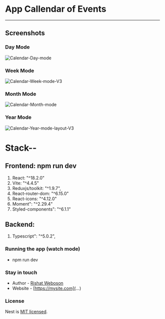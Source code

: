 # App Callendar of Events

***
## Screenshots

### Day Mode
![Calendar-Day-mode](https://github.com/weboson/CalendarOfEvents-/assets/42917939/4717915c-adc5-40f9-a317-9d7098975aa6)

### Week Mode
![Calendar-Week-mode-V3](https://github.com/weboson/CalendarOfEvents-/assets/42917939/39b3370c-d7e7-466c-9082-373dbb287a51)

### Month Mode
![Calendar-Month-mode](https://github.com/weboson/CalendarOfEvents-/assets/42917939/a8bd1a61-eb1b-4ca7-8f98-f3cadf1b4172)

### Year Mode
![Calendar-Year-mode-layout-V3](https://github.com/weboson/CalendarOfEvents-/assets/42917939/7a174078-df25-4440-9890-6606d92da863)



# Stack--
## Frontend: npm run dev
1. React: "^18.2.0"
2. Vite: "^4.4.5" 
3. Reduxjs/toolkit: "^1.9.7",
4. React-router-dom: "^6.15.0"
5. React-icons: "^4.12.0"
6. Moment": "^2.29.4"
7. Styled-components": "^6.1.1"

## Backend: 
1. Typescript": "^5.0.2",



### Running the app (watch mode)
- npm run dev

### Stay in touch
- Author - [Rishat Weboson](...)
- Website - [https://mysite.com](...)

### License
Nest is [MIT licensed](LICENSE).
